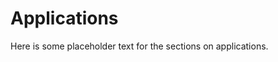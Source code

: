 Applications
============================

Here is some placeholder text for the sections on applications.
